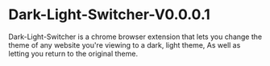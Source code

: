 # Dark-Light-Switcher-V0.0.0.1
Dark-Light-Switcher is a chrome browser extension that lets you change the theme of any website you're viewing to a dark, light theme, As well as letting you return to the original theme.
